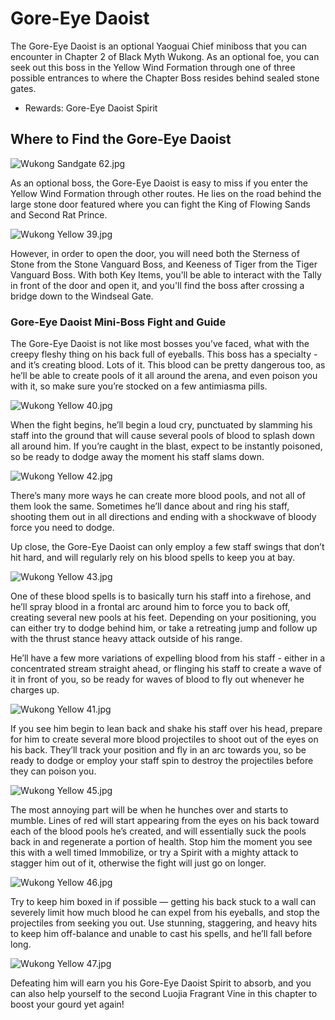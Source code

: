 # Gore-Eye Daoist

The Gore-Eye Daoist is an optional Yaoguai Chief miniboss that you can encounter in Chapter 2 of Black Myth Wukong. As an optional foe, you can seek out this boss in the Yellow Wind Formation through one of three possible entrances to where the Chapter Boss resides behind sealed stone gates. 

  * Rewards: Gore-Eye Daoist Spirit

## Where to Find the Gore-Eye Daoist

![Wukong Sandgate 62.jpg](https://oyster.ignimgs.com/mediawiki/apis.ign.com/black-myth-wukong/c/cf/Wukong_Sandgate_62.jpg)

As an optional boss, the Gore-Eye Daoist is easy to miss if you enter the Yellow Wind Formation through other routes. He lies on the road behind the large stone door featured where you can fight the King of Flowing Sands and Second Rat Prince. 

![Wukong Yellow 39.jpg](https://oyster.ignimgs.com/mediawiki/apis.ign.com/black-myth-wukong/b/be/Wukong_Yellow_39.jpg)

However, in order to open the door, you will need both the Sterness of Stone from the Stone Vanguard Boss, and Keeness of Tiger from the Tiger Vanguard Boss. With both Key Items, you'll be able to interact with the Tally in front of the door and open it, and you'll find the boss after crossing a bridge down to the Windseal Gate. 

### Gore-Eye Daoist Mini-Boss Fight and Guide

The Gore-Eye Daoist is not like most bosses you’ve faced, what with the creepy fleshy thing on his back full of eyeballs. This boss has a specialty - and it’s creating blood. Lots of it. This blood can be pretty dangerous too, as he’ll be able to create pools of it all around the arena, and even poison you with it, so make sure you’re stocked on a few antimiasma pills. 

![Wukong Yellow 40.jpg](https://oyster.ignimgs.com/mediawiki/apis.ign.com/black-myth-wukong/9/96/Wukong_Yellow_40.jpg)

When the fight begins, he’ll begin a loud cry, punctuated by slamming his staff into the ground that will cause several pools of blood to splash down all around him. If you’re caught in the blast, expect to be instantly poisoned, so be ready to dodge away the moment his staff slams down. 

![Wukong Yellow 42.jpg](https://oyster.ignimgs.com/mediawiki/apis.ign.com/black-myth-wukong/d/d1/Wukong_Yellow_42.jpg)

There’s many more ways he can create more blood pools, and not all of them look the same. Sometimes he’ll dance about and ring his staff, shooting them out in all directions and ending with a shockwave of bloody force you need to dodge. 

Up close, the Gore-Eye Daoist can only employ a few staff swings that don’t hit hard, and will regularly rely on his blood spells to keep you at bay. 

![Wukong Yellow 43.jpg](https://oyster.ignimgs.com/mediawiki/apis.ign.com/black-myth-wukong/c/cb/Wukong_Yellow_43.jpg)

One of these blood spells is to basically turn his staff into a firehose, and he’ll spray blood in a frontal arc around him to force you to back off, creating several new pools at his feet. Depending on your positioning, you can either try to dodge behind him, or take a retreating jump and follow up with the thrust stance heavy attack outside of his range. 

He’ll have a few more variations of expelling blood from his staff - either in a concentrated stream straight ahead, or flinging his staff to create a wave of it in front of you, so be ready for waves of blood to fly out whenever he charges up. 

![Wukong Yellow 41.jpg](https://oyster.ignimgs.com/mediawiki/apis.ign.com/black-myth-wukong/2/2e/Wukong_Yellow_41.jpg)

If you see him begin to lean back and shake his staff over his head, prepare for him to create several more blood projectiles to shoot out of the eyes on his back. They’ll track your position and fly in an arc towards you, so be ready to dodge or employ your staff spin to destroy the projectiles before they can poison you. 

![Wukong Yellow 45.jpg](https://oyster.ignimgs.com/mediawiki/apis.ign.com/black-myth-wukong/5/54/Wukong_Yellow_45.jpg)

The most annoying part will be when he hunches over and starts to mumble. Lines of red will start appearing from the eyes on his back toward each of the blood pools he’s created, and will essentially suck the pools back in and regenerate a portion of health. Stop him the moment you see this with a well timed Immobilize, or try a Spirit with a mighty attack to stagger him out of it, otherwise the fight will just go on longer. 

![Wukong Yellow 46.jpg](https://oyster.ignimgs.com/mediawiki/apis.ign.com/black-myth-wukong/d/dc/Wukong_Yellow_46.jpg)

Try to keep him boxed in if possible — getting his back stuck to a wall can severely limit how much blood he can expel from his eyeballs, and stop the projectiles from seeking you out. Use stunning, staggering, and heavy hits to keep him off-balance and unable to cast his spells, and he’ll fall before long. 

![Wukong Yellow 47.jpg](https://oyster.ignimgs.com/mediawiki/apis.ign.com/black-myth-wukong/d/d8/Wukong_Yellow_47.jpg)

Defeating him will earn you his Gore-Eye Daoist Spirit to absorb, and you can also help yourself to the second Luojia Fragrant Vine in this chapter to boost your gourd yet again! 
